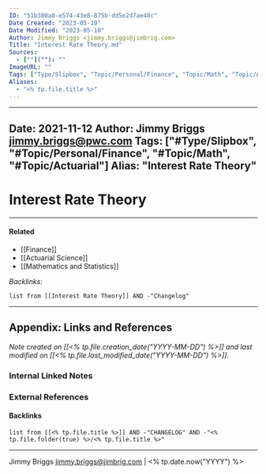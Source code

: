 ```yaml
---
ID: "51b380a0-e574-43e8-875b-dd5e2d7ae48c"
Date Created: "2023-05-10"
Date Modified: "2023-05-10"
Author: Jimmy Briggs <jimmy.briggs@jimbrig.com>
Title: "Interest Rate Theory.md"
Sources: 
  - [""](""): ""
ImageURL: ""
Tags: ["Type/Slipbox", "Topic/Personal/Finance", "Topic/Math", "Topic/Actuarial"]
Aliases:
  - "<% tp.file.title %>"
---
```


---
Date: 2021-11-12
Author: Jimmy Briggs <jimmy.briggs@pwc.com>
Tags: ["#Type/Slipbox", "#Topic/Personal/Finance", "#Topic/Math", "#Topic/Actuarial"]
Alias: "Interest Rate Theory"
---

# Interest Rate Theory

***

#### Related

- [[Finance]]
- [[Actuarial Science]]
- [[Mathematics and Statistics]]

*Backlinks:*

```dataview
list from [[Interest Rate Theory]] AND -"Changelog"
```

***

## Appendix: Links and References

*Note created on [[<% tp.file.creation_date("YYYY-MM-DD") %>]] and last modified on [[<% tp.file.last_modified_date("YYYY-MM-DD") %>]].*

### Internal Linked Notes

### External References

#### Backlinks

```dataview
list from [[<% tp.file.title %>]] AND -"CHANGELOG" AND -"<% tp.file.folder(true) %>/<% tp.file.title %>"
```


***

Jimmy Briggs <jimmy.briggs@jimbrig.com> | <% tp.date.now("YYYY") %>